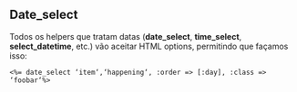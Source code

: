 ## Date\_select

Todos os helpers que tratam datas (**date\_select**, **time\_select**, **select\_datetime**, etc.) vão aceitar HTML options, permitindo que façamos isso:

	<%= date_select ‘item‘,‘happening‘, :order => [:day], :class => ‘foobar‘%>